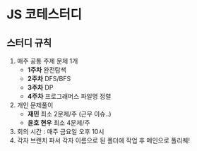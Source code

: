 # JS 코테스터디

## 스터디 규칙
1. 매주 공통 주제 문제 1개
   * <b>1주차</b> 완전탐색
   * <b>2주차</b> DFS/BFS
   * <b>3주차</b> DP
   * <b>4주차</b> 프로그래머스 파일명 정렬
2. 개인 문제풀이
     - <b>재민</b> 최소 2문제/주 (근무 이슈..)
     - <b>윤호 현우</b> 최소 4문제/주
3. 회의 시간 : 매주 금요일 오후 10시 
4. 각자 브랜치 파서 각자 이름으로 된 폴더에 작업 후 메인으로 풀리퀘!
